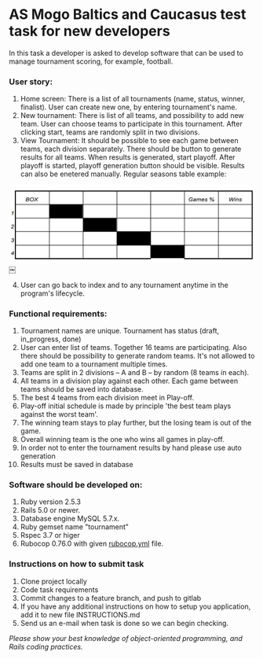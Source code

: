 # AS Mogo Baltics and Caucasus test task for new developers
In this task a developer is asked to develop software that can be used to manage tournament scoring, for example, football.

### User story:
1. Home screen: There is a list of all tournaments (name, status, winner, finalist). User can create new one, by entering tournament's name.
2. New tournament: There is list of all teams, and possibility to add new team. User can choose teams to participate in this tournament. After clicking start, teams are randomly split in two divisions.
3. View Tournament: It should be possible to see each game between teams, each division separately. There should be button to generate results for all teams. When results is generated, start playoff. After playoff is started, playoff generation button should be visible. Results can also be enetered manually. Regular seasons table example:

![alt text](./Games.jpg "Games example")￼

4. User can go back to index and to any tournament anytime in the program's lifecycle.

### Functional requirements:
1. Tournament names are unique. Tournament has status (draft, in_progress, done)
2. User can enter list of teams. Together 16 teams are participating. Also there should be possibility to generate random teams. It's not allowed to add one team to a tournament multiple times.
3. Teams are split in 2 divisions – A and B – by random (8 teams in each).
4. All teams in a division play against each other. Each game between teams should be saved into database.
5. The best 4 teams from each division meet in Play-off.
6. Play-off initial schedule is made by principle 'the best team plays against the worst team'.
7. The winning team stays to play further, but the losing team is out of the game.
8. Overall winning team is the one who wins all games in play-off.
9. In order not to enter the tournament results by hand please use auto generation
10. Results must be saved in database

### Software should be developed on:
1. Ruby version 2.5.3
2. Rails 5.0 or newer.
3. Database engine MySQL 5.7.x.
4. Ruby gemset name "tournament"
5. Rspec 3.7 or higer
6. Rubocop 0.76.0 with given [rubocop.yml](./rubocop.yml) file.

### Instructions on how to submit task
1. Clone project locally
2. Code task requirements
3. Commit changes to a feature branch, and push to gitlab
4. If you have any additional instructions on how to setup you application, add it to new file INSTRUCTIONS.md
5. Send us an e-mail when task is done so we can begin checking.

*Please show your best knowledge of object-oriented programming, and Rails coding practices.*
